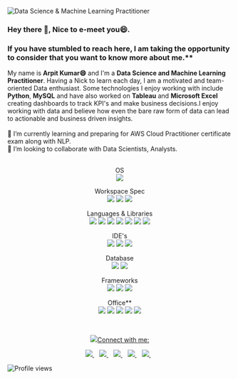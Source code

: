 ![Data Science & Machine Learning Practitioner](https://lh3.googleusercontent.com/KGbBYChtYOfNeb-n99g9z8taJXmSJp7lM3equavG7mGLXwqo8XKUv3JBKQoauScsp54cS5sDAbrtBeYoxksCR0K70sFXs2nAo0vFJeyjvXvvKp4njIu57TRoS6VXmLQMjlY-2QtTX85zTQkJ_zADj-xuug_FuW1YbiM34ZZa7uv3VkK8xmkGlt1KDqpq8EMCIssJ-MA4vgnD3bxlukZSxMYcLqzgKliQztDsNDogPNebPi5G0a4ueY2reJoMr8HBiJvr2pM7wIKPNXDaVHTI7v9syYJnAfjYrCFLpNtL4hGEkPo1wMko48gAQ5uxgySSzYn50VMm_VoHZ_j3AVlCIOzdjv-FAStBjnxJFfLn4JpsBjNSVZQ71A1x4DFc4B9pWiBrBo_DwMxxT3IVQ1mp73xB46zmoZiThSRkrnVOR8P6kJdBoJYih-o6XldBXRV1tMZoNdEfJZaMwxiVfUGHlYPq0VTDT6k4tYxhD27er1dcQlXIPJeMfBA4f9dDF9qfRi6irCymrTLSSQMNrQiIz3veI4YkearHD4CuUD54Mw0BXJvE_mHDvgR5fYU1UfbKEcSwj9TEfwazIy0NTXo9Aa2xUzU1lvot9ZtTfXSLE--Vu-Z5671s5ig_XVOqLY374kyobpOkL-g-RVwqeauBjoJTD9fzsE1t2r_s-jzBlEDuT2ylok_mq086oLzfmYo5jyDdOtNjo80fgTBI7H4YDJ2I=w1271-h367-no?authuser=0)

### Hey there 👋, Nice to e-meet you😄.<br>
### If you have stumbled to reach here, I am taking the opportunity to consider that you want to know more about me.**<br>

My name is **Arpit Kumar😄** and I'm a **Data Science and Machine Learning Practitioner**. Having a Nick to learn each day, I am a motivated and team-oriented Data enthusiast. Some technologies I enjoy working with include **Python**, **MySQL** and have also worked on **Tableau** and **Microsoft Excel** creating dashboards to track KPI's and make business decisions.I enjoy working with data and believe how even the bare raw form of data can lead to actionable and business driven insights.<br><br>
🔭 I’m currently learning and preparing for AWS Cloud Practitioner certificate exam along with NLP.<br>
👯 I’m looking to collaborate with Data Scientists, Analysts.<br><br>
<p align='center'>
  OS<br>
<img src="https://img.shields.io/badge/Windows-0078D6?style=for-the-badge&logo=windows&logoColor=white}" />
</p>
<p align='center'>
  Workspace Spec<br>
  <img src="https://img.shields.io/badge/Intel-Core_i5_10th-0071C5?style=for-the-badge&logo=intel&logoColor=white}" />
  <img src="https://img.shields.io/badge/RAM-16GB-%230071C5.svg?&style=for-the-badge&logoColor=white" />
  <img src="https://img.shields.io/badge/nvidia-gtx%201650-%2376B900.svg?&style=for-the-badge&logo=nvidia&logoColor=white" />
</p>
<p align='center'>
  Languages & Libraries<br>
  <img src="https://img.shields.io/badge/Python-FFD43B?style=for-the-badge&logo=python&logoColor=darkgreen}" />
  <img src="https://img.shields.io/badge/Numpy-777BB4?style=for-the-badge&logo=numpy&logoColor=white}" />
  <img src="https://img.shields.io/badge/Pandas-2C2D72?style=for-the-badge&logo=pandas&logoColor=white}" />
  <img src="https://img.shields.io/badge/Plotly-239120?style=for-the-badge&logo=plotly&logoColor=white}" />
  <img src="https://img.shields.io/badge/Keras-D00000?style=for-the-badge&logo=Keras&logoColor=white}" />
  <img src="https://img.shields.io/badge/HTML-239120?style=for-the-badge&logo=html5&logoColor=white}" />
  <img src="https://img.shields.io/badge/CSS-239120?&style=for-the-badge&logo=css3&logoColor=white}" />
</p>
<p align='center'>
  IDE's<br>
  <img src="https://img.shields.io/badge/Spyder-838485?style=for-the-badge&logo=spyder%20ide&logoColor=maroon}" />
  <img src="https://img.shields.io/badge/Colab-F9AB00?style=for-the-badge&logo=googlecolab&color=525252}" />
  <img src="https://img.shields.io/badge/Visual_Studio_Code-0078D4?style=for-the-badge&logo=visual%20studio%20code&logoColor=white}" />
 </p>
<p align='center'>
  Database<br>
  <img src="https://img.shields.io/badge/MySQL-00000F?style=for-the-badge&logo=mysql&logoColor=white}" />
  <img src="https://img.shields.io/badge/PostgreSQL-316192?style=for-the-badge&logo=postgresql&logoColor=white}" />
 </p>
<p align='center'>
  Frameworks<br>
  <img src="https://img.shields.io/badge/Jupyter-F37626.svg?&style=for-the-badge&logo=Jupyter&logoColor=white}" />
  <img src="https://img.shields.io/badge/Flask-000000?style=for-the-badge&logo=flask&logoColor=white}" />
  <img src="https://img.shields.io/badge/conda-342B029.svg?&style=for-the-badge&logo=anaconda&logoColor=white}" />
 </p>
<p align='center'>
  Office**<br>
 <img src="https://img.shields.io/badge/Microsoft_Excel-217346?style=for-the-badge&logo=microsoft-excel&logoColor=white}" />
 <img src="https://img.shields.io/badge/Microsoft_PowerPoint-B7472A?style=for-the-badge&logo=microsoft-powerpoint&logoColor=white}" />
 <img src="https://img.shields.io/badge/Microsoft_Word-2B579A?style=for-the-badge&logo=microsoft-word&logoColor=white}" />
 <img src="https://img.shields.io/badge/Microsoft_Office-D83B01?style=for-the-badge&logo=microsoft-office&logoColor=white}" />
 <img src="https://img.shields.io/badge/Google%20Sheets-34A853?style=for-the-badge&logo=google-sheets&logoColor=white}" /><br>
</p><br>
<p align='center'>
  <a href="#"><img src="https://github-readme-stats.vercel.app/api?username=alexandresanlim&show_icons=true&count_private=true&theme=buefy )   [![Top Langs](https://github-readme
  stats.vercel.app/api/top-langs/?username=Arpitkr95&layout=compact&theme=buefy )](https://github.com/Arpitkr95/github-readme-stats)
</p><br>

### Connect with me:
<p align='center'>
  <a href="https://github.com/Arpitkr95" />
    <img src="https://img.shields.io/badge/GitHub-100000?style=for-the-badge&logo=github&logoColor=white" />
  </a>&nbsp;&nbsp;
  <a href="https://www.linkedin.com/in/arpitkumar2505/">
    <img src="https://img.shields.io/badge/linkedin-%230077B5.svg?&style=for-the-badge&logo=linkedin&logoColor=white" />
  </a>&nbsp;&nbsp;
  <a href="https://www.instagram.com/arpit_kr_25/">
    <img src="https://img.shields.io/badge/instagram-%23E4405F.svg?&style=for-the-badge&logo=instagram&logoColor=white" />        
  </a>&nbsp;&nbsp;
  <a href="https://www.facebook.com/arpit.kumar.57">
    <img src="https://img.shields.io/badge/Facebook-1877F2?style=for-the-badge&logo=facebook&logoColor=white" />
  </a>&nbsp;&nbsp;
  <a href="https://www.kaggle.com/arpikr">
    <img src="https://img.shields.io/badge/Kaggle-20BEFF?style=for-the-badge&logo=Kaggle&logoColor=white" />
  </a>&nbsp;&nbsp;
<br>

![Profile views](https://gpvc.arturio.dev/Arpitkr95)  
